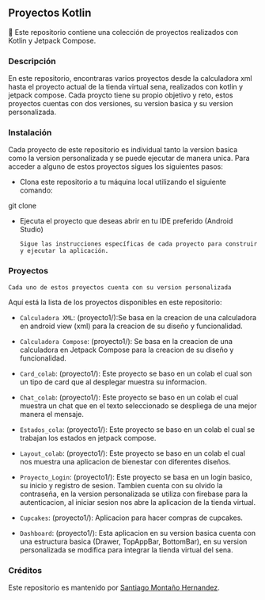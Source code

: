 ## Proyectos Kotlin

🚀 Este repositorio contiene una colección de proyectos realizados con Kotlin y Jetpack Compose.



###  **Descripción**

En este repositorio, encontraras varios proyectos desde la calculadora xml hasta el proyecto actual de la tienda virtual sena, realizados con kotlin y jetpack compose. Cada proycto tiene su propio objetivo y reto, estos proyectos cuentas con dos versiones, su version basica y su version personalizada.



### **Instalación**

Cada proyecto de este repositorio es individual tanto la version basica como la version personalizada y se puede ejecutar de manera unica. Para acceder a alguno de estos proyectos sigues los siguientes pasos:

 * Clona este repositorio a tu máquina local utilizando el siguiente comando:
 
git clone <URL del repositorio>

 * Ejecuta el proyecto que deseas abrir en tu IDE preferido (Android Studio)
    
       Sigue las instrucciones específicas de cada proyecto para construir y ejecutar la aplicación.


   
### **Proyectos**

    Cada uno de estos proyectos cuenta con su version personalizada
  
Aquí está la lista de los proyectos disponibles en este repositorio:


   - `Calculadora XML`: (proyecto1/):Se basa en la creacion de una calculadora en android view (xml) para la creacion de su diseño y funcionalidad.
     
   - `Calculadora Compose`: (proyecto1/): Se basa en la creacion de una calculadora en Jetpack Compose para la creacion de su diseño y funcionalidad.
     
   - `Card_colab`: (proyecto1/): Este proyecto se baso en un colab el cual son un tipo de card que al desplegar muestra su informacion.
     
   - `Chat_colab`: (proyecto1/): Este proyecto se baso en un colab el cual muestra un chat que en el texto seleccionado se despliega de una mejor manera el mensaje.
     
   - `Estados_cola`: (proyecto1/): Este proyecto se baso en un colab el cual se trabajan los estados en jetpack compose.
     
   - `Layout_colab`: (proyecto1/): Este proyecto se baso en un colab el cual nos muestra una aplicacion de bienestar con diferentes diseños.
     
   - `Proyecto_Login`: (proyecto1/): Este proyecto se basa en un login basico, su inicio y registro de sesion. Tambien cuenta con su olvido la contraseña, en la version personalizada se utiliza con firebase para la autenticacion, al iniciar sesion nos abre la aplicacion de la tienda virtual.
     
   - `Cupcakes`: (proyecto1/): Aplicacion para hacer compras de cupcakes.
     
   - `Dashboard`: (proyecto1/): Esta aplicacion en su version basica cuenta con una estructura basica (Drawer, TopAppBar, BottomBar), en su version personalizada se modifica para integrar la tienda virtual del sena.


### **Créditos**

Este repositorio es mantenido por [Santiago Montaño Hernandez](github.com/SantiagoHernandez20).

   
  
     
     





